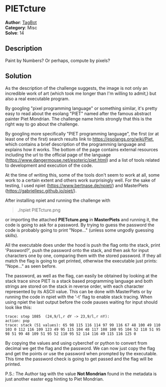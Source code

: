 # PIETcture
**Author**: [TagBot](https://discordapp.com/users/596275829215068191) <br>
**Category**: Misc <br>
**Solve**: 14 <br>

## Description
Paint by Numbers? Or perhaps, compute by pixels?

## Solution
As the description of the challenge suggests, the image is not only an incredible work of art (which took me longer than I'm willing to admit,) but also a real executable program. 

By googling "pixel programming language" or something similar, it's pretty easy to read about the esolang "PIET" named after the famous abstract painter Piet Mondrian. The challenge name hints strongly that this is the right way to go about the challenge.

By googling more specifically "PIET programming language", the first (or at least one of the first) search results link to https://esolangs.org/wiki/Piet, which contains a brief description of the programming language and explains how it works. The bottom of the page contains external resources including the url to the official page of the language (https://www.dangermouse.net/esoteric/piet.html) and a list of tools related to development and execution of the code.

At the time of writing this, some of the tools don't seem to work at all, some work to a certain extent and others work surprisingly well. For the sake of testing, I used npiet (https://www.bertnase.de/npiet/) and MasterPiets (https://gabriellesc.github.io/piet/).

After installing npiet and running the challenge with
> ./npiet PIETcture.png 
> 
or importing the attached **PIETcture.png** in **MasterPiets** and running it, the code is going to ask for a password. By trying to guess the password the code is probably going to print "Nope..." (unless some ungodly guessing skills).

All the executable does under the hood is push the flag onto the stack, print 'Password?', push the password onto the stack, and then ask for input characters one by one, comparing them with the stored password. If they all match the flag is going to get printed, otherwise the executable just prints: "Nope..." as seen before.

The password, as well as the flag, can easily be obtained by looking at the stack trace since PIET is a stack based programming language and both strings are stored on the stack in reverse order, with each character represented by its ASCII value. This can be done with MasterPiets or by running the code in npiet with the '-t' flag to enable stack tracing. When using npiet the last output before the code pauses waiting for input should look like this:
```
trace: step 1085  (24,9/l,r dY -> 23,9/l,r nY):
action: pop
trace: stack (51 values): 65 98 115 116 114 97 99 116 67 48 100 49 110 103 0 112 116 109 123 49 95 115 104 48 117 108 100 95 104 52 118 51 95 98 51 99 48 109 51 95 52 110 95 52 114 116 49 115 116 125 0
```
By copying the values and using cyberchef or python to convert from decimal we get the flag and the password. We can now just copy the flag and get the points or use the password when prompted by the executable. This time the password check is going to get passed and the flag will be printed.

P.S.: The Author tag with the value **Not Mondrian** found in the metadata is just another easter egg hinting to Piet Mondrian.
